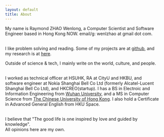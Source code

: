 ```yaml
---
layout: default
title: About
---
```

My name is Raymond ZHAO Wenlong, a Computer Scientist and Software Engineer based in Hong Kong NOW. 
email/g: wenlzhao at gmail dot com.  
<br>


I like problem solving and reading. Some of my projects are at [github](https://github.com/muyun), and my research is at [here](http://muyun.github.io/research/).  

Outside of science & tech, I mainly write on the world, culture, and people.    
<br> 

I worked as technical officer at HSUHK, RA at CityU and HKBU, and software engineer at Nokia Shanghai Bell Co Ltd (formerly Alcatel-Lucent Shanghai Bell Co Ltd), and HKCREO(startup).  I has a BS in Electroic and Information Engineering from [Wuhan University](https://www.sciencemag.org/collections/celebrating-125-years-academic-excellence-wuhan-university-1893-2018?fbclid=IwAR0RzFSkpxaI8wk61JDnE7p6SWr7SlKXLyoFHkrg4-iqKGiRyE2gZfaGl8s), and a MS in Computer Science from [The Chinese University of Hong Kong](http://www.cuhk.edu.hk/english/index.html). I also hold a Certificate in Advanced General English from HKU Space.  
<br>  
 
I believe that "The good life is one inspired by love and guided by knowledge".   
All opinions here are my own.    
<br> 









